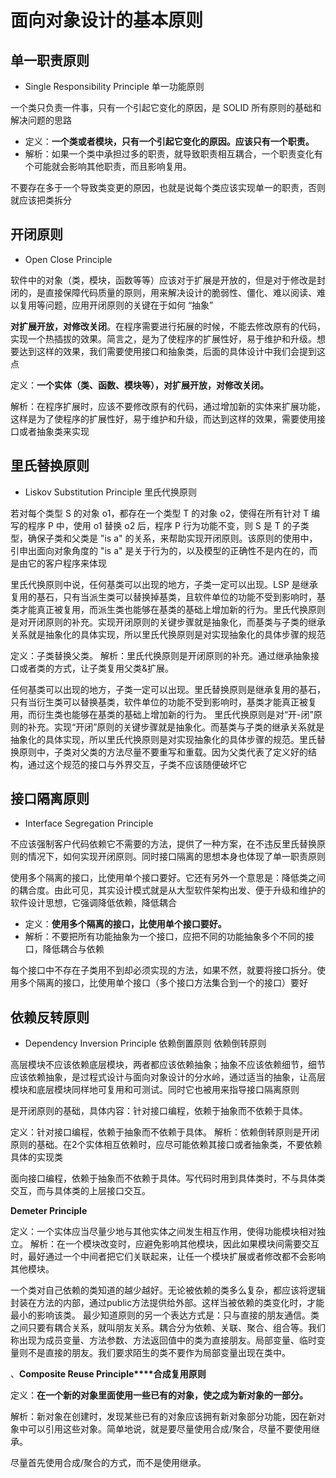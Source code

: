 # 面向对象设计的基本原则



## 单一职责原则

- Single Responsibility Principle 单一功能原则

一个类只负责一件事，只有一个引起它变化的原因，是 SOLID 所有原则的基础和解决问题的思路

- 定义：**一个类或者模块，只有一个引起它变化的原因。应该只有一个职责。**
- 解析：如果一个类中承担过多的职责，就导致职责相互耦合，一个职责变化有个可能就会影响其他职责，而且影响复用。

不要存在多于一个导致类变更的原因，也就是说每个类应该实现单一的职责，否则就应该把类拆分



## 开闭原则

- Open Close Principle

软件中的对象（类，模块，函数等等）应该对于扩展是开放的，但是对于修改是封闭的，是直接保障代码质量的原则，用来解决设计的脆弱性、僵化、难以阅读、难以复用等问题，应用开闭原则的关键在于如何 “抽象”

**对扩展开放，对修改关闭**。在程序需要进行拓展的时候，不能去修改原有的代码，实现一个热插拔的效果。简言之，是为了使程序的扩展性好，易于维护和升级。想要达到这样的效果，我们需要使用接口和抽象类，后面的具体设计中我们会提到这点

定义：**一个实体（类、函数、模块等），对扩展开放，对修改关闭。**

解析：在程序扩展时，应该不要修改原有的代码，通过增加新的实体来扩展功能，这样是为了使程序的扩展性好，易于维护和升级，而达到这样的效果，需要使用接口或者抽象类来实现

 



## 里氏替换原则

- Liskov Substitution Principle 里氏代换原则

若对每个类型 S 的对象 o1，都存在一个类型 T 的对象 o2，使得在所有针对 T 编写的程序 P 中，使用 o1 替换 o2 后，程序 P 行为功能不变，则 S 是 T 的子类型，确保子类和父类是 "is a" 的关系，来帮助实现开闭原则。该原则的使用中，引申出面向对象角度的 "is a" 是关于行为的，以及模型的正确性不是内在的，而是由它的客户程序来体现

里氏代换原则中说，任何基类可以出现的地方，子类一定可以出现。LSP 是继承复用的基石，只有当派生类可以替换掉基类，且软件单位的功能不受到影响时，基类才能真正被复用，而派生类也能够在基类的基础上增加新的行为。里氏代换原则是对开闭原则的补充。实现开闭原则的关键步骤就是抽象化，而基类与子类的继承关系就是抽象化的具体实现，所以里氏代换原则是对实现抽象化的具体步骤的规范

 定义：子类替换父类。
解析：里氏代换原则是开闭原则的补充。通过继承抽象接口或者类的方式，让子类复用父类&扩展。

任何基类可以出现的地方，子类一定可以出现。里氏替换原则是继承复用的基石，只有当衍生类可以替换基类，软件单位的功能不受到影响时，基类才能真正被复用，而衍生类也能够在基类的基础上增加新的行为。 里氏代换原则是对“开-闭”原则的补充。实现“开闭”原则的关键步骤就是抽象化。而基类与子类的继承关系就是抽象化的具体实现，所以里氏代换原则是对实现抽象化的具体步骤的规范。里氏替换原则中，子类对父类的方法尽量不要重写和重载。因为父类代表了定义好的结构，通过这个规范的接口与外界交互，子类不应该随便破坏它

 



## 接口隔离原则

- Interface Segregation Principle

不应该强制客户代码依赖它不需要的方法，提供了一种方案，在不违反里氏替换原则的情况下，如何实现开闭原则。同时接口隔离的思想本身也体现了单一职责原则

使用多个隔离的接口，比使用单个接口要好。它还有另外一个意思是：降低类之间的耦合度。由此可见，其实设计模式就是从大型软件架构出发、便于升级和维护的软件设计思想，它强调降低依赖，降低耦合

- 定义：**使用多个隔离的接口，比使用单个接口要好。**
- 解析：不要把所有功能抽象为一个接口，应把不同的功能抽象多个不同的接口，降低耦合与依赖

每个接口中不存在子类用不到却必须实现的方法，如果不然，就要将接口拆分。使用多个隔离的接口，比使用单个接口（多个接口方法集合到一个的接口）要好



## 依赖反转原则

- Dependency Inversion Principle 依赖倒置原则 依赖倒转原则

高层模块不应该依赖底层模块，两者都应该依赖抽象；抽象不应该依赖细节，细节应该依赖抽象，是过程式设计与面向对象设计的分水岭，通过适当的抽象，让高层模块和底层模块同样地可复用和可测试。同时它也被用来指导接口隔离原则

是开闭原则的基础，具体内容：针对接口编程，依赖于抽象而不依赖于具体。

定义：针对接口编程，依赖于抽象而不依赖于具体。
解析：依赖倒转原则是开闭原则的基础。在2个实体相互依赖时，应尽可能依赖其接口或者抽象类，不要依赖具体的实现类

面向接口编程，依赖于抽象而不依赖于具体。写代码时用到具体类时，不与具体类交互，而与具体类的上层接口交互。









**Demeter Principle** 

定义：一个实体应当尽量少地与其他实体之间发生相互作用，使得功能模块相对独立。
解析：在一个模块改变时，应避免影响其他模块，因此如果模块间需要交互时，最好通过一个中间者把它们关联起来，让任一个模块扩展或者修改都不会影响其他模块。

 一个类对自己依赖的类知道的越少越好。无论被依赖的类多么复杂，都应该将逻辑封装在方法的内部，通过public方法提供给外部。这样当被依赖的类变化时，才能最小的影响该类。 最少知道原则的另一个表达方式是：只与直接的朋友通信。类之间只要有耦合关系，就叫朋友关系。耦合分为依赖、关联、聚合、组合等。我们称出现为成员变量、方法参数、方法返回值中的类为直接朋友。局部变量、临时变量则不是直接的朋友。我们要求陌生的类不要作为局部变量出现在类中。

 

 

、**Composite Reuse Principle****合成复用原则**

定义：**在一个新的对象里面使用一些已有的对象，使之成为新对象的一部分。**

解析：新对象在创建时，发现某些已有的对象应该拥有新对象部分功能，因在新对象中可以引用这些对象。简单地说，就是要尽量使用合成/聚合，尽量不要使用继承。

 尽量首先使用合成/聚合的方式，而不是使用继承。